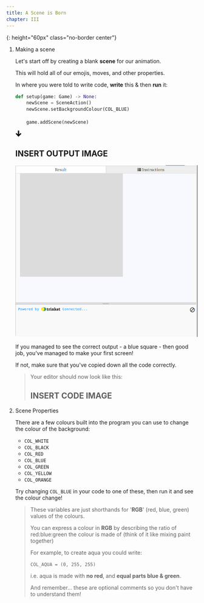 ```yaml
---
title: A Scene is Born
chapter: III
---
```

[arrow_down]: /assets/images/core/icons/down_arrow.svg
{: height="60px" class="no-border center"}

1.  Making a scene

    Let's start off by creating a blank **scene** for our animation.

    This will hold all of our emojis, moves, and other properties.

    In where you were told to write code, **write** this & then **run** it:

    ```python
    def setup(game: Game) -> None:
        newScene = SceneAction()
        newScene.setBackgroundColour(COL_BLUE)

        game.addScene(newScene)
    ```

    ![arrow_down]

    ## INSERT OUTPUT IMAGE
    ![Gray Screen](/assets/images/contrib/scene/scene.png)

    If you managed to see the correct output - a blue square - then good job, you've managed to make your first screen!

    If not, make sure that you've copied down all the code correctly.

    > Your editor should now look like this:
    > ## INSERT CODE IMAGE

2.  Scene Properties

    There are a few colours built into the program you can use to change the colour of the background:
    
    * `COL_WHITE`
    * `COL_BLACK`
    * `COL_RED`
    * `COL_BLUE`
    * `COL_GREEN`
    * `COL_YELLOW`
    * `COL_ORANGE`
    
    Try changing `COL_BLUE` in your code to one of these, then run it and see the colour change!

    > These variables are just shorthands for '**RGB**' (red, blue, green) values of the colours.
    > 
    > You can express a colour in **RGB** by describing the ratio of red:blue:green the colour is made of (think of it like mixing paint together)
    > 
    > For example, to create aqua you could write:
    > ```
    > COL_AQUA = (0, 255, 255)
    > ```
    > i.e. aqua is made with **no red**, and **equal parts blue & green**.
    > 
    > And remember... these are optional comments so you don't have to understand them!